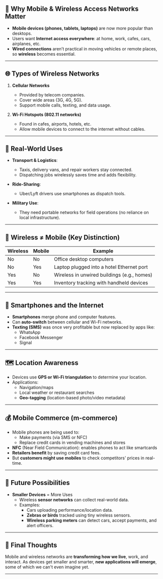 ## 📱 Why Mobile & Wireless Access Networks Matter

- **Mobile devices (phones, tablets, laptops)** are now more popular than desktops.
- Users want **Internet access everywhere**: at home, work, cafes, cars, airplanes, etc.
- **Wired connections** aren’t practical in moving vehicles or remote places, so **wireless** becomes essential.

---

## 🌐 Types of Wireless Networks

1. **Cellular Networks**  
   - Provided by telecom companies.
   - Cover wide areas (3G, 4G, 5G).
   - Support mobile calls, texting, and data usage.

2. **Wi-Fi Hotspots (802.11 networks)**  
   - Found in cafes, airports, hotels, etc.
   - Allow mobile devices to connect to the internet without cables.

---

## 🧳 Real-World Uses

- **Transport & Logistics**:  
  - Taxis, delivery vans, and repair workers stay connected.
  - Dispatching jobs wirelessly saves time and adds flexibility.

- **Ride-Sharing**:  
  - Uber/Lyft drivers use smartphones as dispatch tools.
  
- **Military Use**:  
  - They need portable networks for field operations (no reliance on local infrastructure).

---

## 📶 Wireless ≠ Mobile (Key Distinction)

| Wireless | Mobile | Example                                      |
|----------|--------|----------------------------------------------|
| No       | No     | Office desktop computers                     |
| No       | Yes    | Laptop plugged into a hotel Ethernet port    |
| Yes      | No     | Wireless in unwired buildings (e.g., homes)  |
| Yes      | Yes    | Inventory tracking with handheld devices     |

---

## 📲 Smartphones and the Internet

- **Smartphones** merge phone and computer features.
- Can **auto-switch** between cellular and Wi-Fi networks.
- **Texting (SMS)** was once very profitable but now replaced by apps like:
  - WhatsApp
  - Facebook Messenger
  - Signal

---

## 🗺️ Location Awareness

- Devices use **GPS or Wi-Fi triangulation** to determine your location.
- Applications:
  - Navigation/maps
  - Local weather or restaurant searches
  - **Geo-tagging** (location-based photo/video metadata)

---

## 💰 Mobile Commerce (m-commerce)

- Mobile phones are being used to:
  - Make payments (via SMS or NFC)
  - Replace credit cards in vending machines and stores
- **NFC** (Near Field Communication): enables phones to act like smartcards
- **Retailers benefit** by saving credit card fees.
- But **customers might use mobiles** to check competitors' prices in real-time.

---

## 🧠 Future Possibilities

- **Smaller Devices** = More Uses
  - Wireless **sensor networks** can collect real-world data.
  - Examples:
    - Cars uploading performance/location data.
    - **Zebras or birds** tracked using tiny wireless sensors.
    - **Wireless parking meters** can detect cars, accept payments, and alert officers.

---

## 🚀 Final Thoughts

Mobile and wireless networks are **transforming how we live**, work, and interact. As devices get smaller and smarter, **new applications will emerge**, some of which we can't even imagine yet.

---
